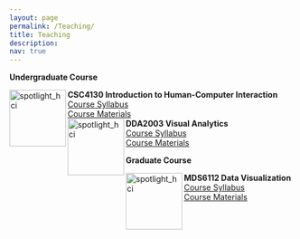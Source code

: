 ```yaml
---
layout: page
permalink: /Teaching/
title: Teaching
description: 
nav: true
---
```


<div class="Teaching">

 <b> Undergraduate Course </b>

  <div class="img"><img class="img_responsive" src="http://stevenhan1991.github.io/assets/img/courses/HCI.jpeg" style="border:1px solid black width:200px;height:100px;" alt="spotlight_hci" align="left">
</div>
  <div class="text">
    <div class="title"><a name="HCI"><b>CSC4130 Introduction to Human-Computer Interaction</b></a>
    </div> 
   <div>
    <span class="tag"><a href="http://stevenhan1991.github.io/assets/pdf/DL4SciVis.pdf">Course Syllabus</a></span>
   </div>
   <div>
    <span class="tag"><a href="http://stevenhan1991.github.io/assets/pdf/DL4SciVis.pdf">Course Materials</a></span>
   </div>
   </hr>
   
  <div class="img"><img class="img_responsive" src="http://stevenhan1991.github.io/assets/img/courses/Visual Analytics.png" style="border:1px solid black width:200px;height:100px;" alt="spotlight_hci" align="left">
</div>
  <div class="text">
    <div class="title"><a name="VS"><b>DDA2003 Visual Analytics</b></a>
    </div> 
   <div>
    <span class="tag"><a href="http://stevenhan1991.github.io/assets/pdf/">Course Syllabus</a></span>
   </div>
   <div>
    <span class="tag"><a href="http://stevenhan1991.github.io/assets/pdf/">Course Materials</a></span>
   </div>


   </hr>
 
 <b> Graduate Course</b>

   <div class="img"><img class="img_responsive" src="http://stevenhan1991.github.io/assets/img/courses/Scientific Visualization.jpeg" style="border:1px solid black width:200px;height:100px;" alt="spotlight_hci" align="left">
</div>
  <div class="text">
    <div class="title"><a name="SV"><b>MDS6112 Data Visualization</b></a>
    </div> 
   <div>
    <span class="tag"><a href="http://stevenhan1991.github.io/assets/pdf/">Course Syllabus</a></span>
   </div>
   <div>
    <span class="tag"><a href="http://stevenhan1991.github.io/assets/pdf/">Course Materials</a></span>
   </div>
 
</div>

